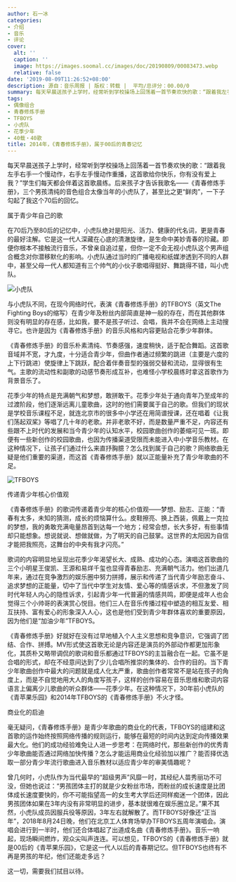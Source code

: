 ```yaml
---
author: 石一冰
categories:
- 介绍
- 音乐
- 评论
cover:
  alt: ''
  caption: ''
  image: https://images.soomal.cc/images/doc/20190809/00083473.webp
  relative: false
date: '2019-08-09T11:26:52+08:00'
description: 源自：音乐周报 | 版权：转载 |  平均/总评分：00.00/0
summary: 每天早晨送孩子上学时，经常听到学校操场上回荡着一首节奏欢快的歌：“跟着我左手右手一个慢动作，右手左手慢动作重播，这首歌给你快乐，你有没有爱上我？”学生们每天都会伴着这首歌晨练。后来孩子才告诉我歌名――《青春修炼手册》……
tags:
- 偶像组合
- 青春修炼手册
- TFBOYS
- 小虎队
- 花季少年
- 40载・40歌
title: 2014年，《青春修炼手册》，属于00后的青春记忆
---
```


每天早晨送孩子上学时，经常听到学校操场上回荡着一首节奏欢快的歌：“跟着我左手右手一个慢动作，右手左手慢动作重播，这首歌给你快乐，你有没有爱上我？”学生们每天都会伴着这首歌晨练。后来孩子才告诉我歌名――《青春修炼手册》，三个男孩清纯的音色组合太像当年的小虎队了，甚至比之更“鲜肉”，一下子勾起了我这个70后的回忆。

属于青少年自己的歌

在70后乃至80后的记忆中，小虎队绝对是阳光、活力、健康的代名词，更是青春的最好注解。它是这一代人深藏在心底的清澈旋律，是生命中美妙青春的珍藏。即便你根本不接触流行音乐，不曾亲自追过星，但你一定不会无视小虎队这个男声组合概念对你潜移默化的影响。小虎队通过当时的广播电视和纸媒渗透到不同的人群中，甚至父母一代人都知道有三个帅气的小伙子歌唱得挺好、舞跳得不错，叫小虎队。

![小虎队](https://images.soomal.cc/images/doc/20120107/00016002.webp)





与小虎队不同，在现今网络时代，表演《青春修炼手册》的TFBOYS（英文The Fighting Boys的缩写）在青少年及粉丝内部简直是神一般的存在，而在其他群体则没有明显的存在感，比如我，要不是孩子听过、会唱，我并不会在网络上主动搜寻它。也许是因为《青春修炼手册》的音乐风格和内容更贴合花季少年群体。

《青春修炼手册》的音乐朴素清纯、节奏感强，速度稍快，适于配合舞蹈。这首歌音域并不宽，才九度，十分适合青少年，但曲作者通过频繁的跳进（主要是六度的上下行跳进）使旋律上下跳跃，配合着伴奏音型的强弱交替和流动，显得很有生气。主歌的流动性和副歌的动感节奏形成互补，也难怪小学校晨练时拿这首歌作为背景音乐了。

花季少年的特点是充满朝气和梦想，敢拼敢干。花季少年处于通向青年乃至成年的过渡阶段，他们逐渐远离儿童歌曲，这时的他们需要属于自己的歌。但我们的现状是学校音乐课程不足，就连北京市的很多中小学还在用简谱授课，还在唱着《让我们荡起双桨》等唱了几十年的老歌。并非老歌不好，而是数量严重不足，内容还有些跟不上时代的发展和当今青少年的认知水平，校园歌曲创作的萎缩可见一斑。即便有一些新创作的校园歌曲，也因为传播渠道受限而未能进入中小学音乐教材。在这种情况下，让孩子们通过什么来直抒胸臆？怎么找到属于自己的歌？网络歌曲无疑是他们重要的渠道，而这首《青春修炼手册》就以正能量补充了青少年歌曲的不足。

![TFBOYS](https://images.soomal.cc/images/doc/20190809/00083473.webp)





传递青少年核心价值观

《青春修炼手册》的歌词传递着青少年的核心价值观――梦想、励志、正能：“青春有太多，未知的猜测，成长的烦恼算什么。皮鞋擦亮、换上西装，佩戴上一克拉的梦想，我的勇敢充满电量昂首到达每一个地方；经常会想，长大多好，有些事情却只能想象。想说就说、想做就做，为了明天的自己鼓掌。这世界的太阳因为自信才能把我照亮，这舞台的中央有我才闪亮。”

歌词的内容明显地呈现出花季少年渴望长大、成熟、成功的心态。演唱这首歌曲的三个小明星王俊凯、王源和易烊千玺也显得青春励志、充满朝气活力。他们出道几年来，通过在竞争激烈的娱乐圈中努力拼搏，展示和传递了当代青少年励志奋斗、追求梦想的正能量，切中了当代中学生对友情、爱心等的情感诉求，不但激发了同时代年轻人内心的隐性诉求，引起青少年一代普遍的情感共鸣，即便是成年人也会觉得三个小帅哥的表演赏心悦目。他们三人在音乐传播过程中塑造的相互友爱、相互扶持、富有爱心的形象深入人心，这也是他们受到青少年群体喜欢的重要原因，因为他们是“加油少年”TFBOYS。

《青春修炼手册》好就好在没有过早地植入个人主义思想和竞争意识，它强调了团结、合作、拼搏。MV形式使这首歌无论是内容还是演员的外部动作都更加形象化，其质朴又略带调侃的歌词和音乐都通过TFBOYS的主旨融合在一起。它虽不是合唱的形式，却在不经意间达到了少儿合唱所推崇的集体的、合作的目的。当下青少年歌曲创作中最大的问题就是成人化太严重，歌曲创作者常常不是站在孩子的角度上，而是不自觉地用大人的角度写孩子，这样的创作容易在音乐思维和歌词内容语言上偏离少儿歌曲的听众群体――花季少年。在这种情况下，30年前小虎队的《青苹果乐园》和2014年TFBOYS的《青春修炼手册》不火才怪。

商业化的启迪

毫无疑问，《青春修炼手册》是青少年歌曲的商业化的代表，TFBOYS的组建和这首歌的运作始终按照网络传播的规则运行，能够在最短的时间内达到定向传播效果最大化。他们的成功经验难免让人进一步思考：在网络时代，那些新创作的优秀青少年歌曲能否通过网络加快传播？怎么才能运用商业化经验加以推广？能否择优选取一部分青少年流行歌曲进入音乐教材以适应青少年的审美情趣呢？

曾几何时，小虎队作为当代最早的“超级男声”风靡一时，其经纪人苗秀丽功不可没，但她也说过：“男孩团体主打的就是少女粉丝市场，而粉丝的成长速度是比团体成长速度要快的，你不可能指望高一的女生考大学后还同样痴迷一个团体，因此男孩团体如果在3年内没有非常明显的进步，基本就很难在娱乐圈立足。”果不其然，小虎队成员因服兵役等原因，3年左右就解散了。而TFBOYS好像还“正当年”，2018年8月24日晚，他们在北京工人体育场举办TFBOYS五周年演唱会。演唱会进行到一半时，他们还合体唱起了出道成名曲《青春修炼手册》。音乐一响起，现场瞬间燃炸，观众尖叫声连连。可以想见，TFBOYS的《青春修炼手册》就是00后的《青苹果乐园》，它是这一代人以后的青春期记忆。但TFBOYS也终有不再是男孩的年纪，他们还能走多远？

这一切，需要我们拭目以待。